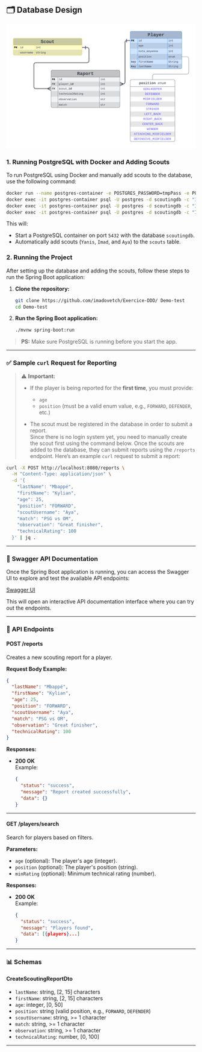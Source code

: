 ## 🗂️ Database Design

![Database Design](./docs/db-design.png)

### 1. **Running PostgreSQL with Docker and Adding Scouts**

To run PostgreSQL using Docker and manually add scouts to the database, use the following command:

```bash
docker run --name postgres-container -e POSTGRES_PASSWORD=tmpPass -e POSTGRES_USER=postgres -e POSTGRES_DB=scoutingdb -p 5432:5432 -d postgres:13 && \
docker exec -it postgres-container psql -U postgres -d scoutingdb -c "INSERT INTO scout (username) VALUES ('Yanis');" && \
docker exec -it postgres-container psql -U postgres -d scoutingdb -c "INSERT INTO scout (username) VALUES ('Imad');" && \
docker exec -it postgres-container psql -U postgres -d scoutingdb -c "INSERT INTO scout (username) VALUES ('Aya');"
```

This will:
- Start a PostgreSQL container on port `5432` with the database `scoutingdb`.
- Automatically add scouts (`Yanis`, `Imad`, and `Aya`) to the `scouts` table.

### 2. **Running the Project**

After setting up the database and adding the scouts, follow these steps to run the Spring Boot application:

1. **Clone the repository:**
   ```bash
   git clone https://github.com/imadovetch/Exercice-DDD/ Demo-test
   cd Demo-test
   ```

2. **Run the Spring Boot application:**
   ```bash
   ./mvnw spring-boot:run
   ```

> **PS:** Make sure PostgreSQL is running before you start the app.

---

### ✅ **Sample `curl` Request for Reporting**

> ⚠️ **Important:**  
> - If the player is being reported for the **first time**, you must provide:
>   - `age`
>   - `position` (must be a valid enum value, e.g., `FORWARD`, `DEFENDER`, etc.)
> 
> - The scout must be registered in the database in order to submit a report.  
> Since there is no login system yet, you need to manually create the scout first using the command below.
Once the scouts are added to the database, they can submit reports using the `/reports` endpoint. Here’s an example `curl` request to submit a report:

```bash
curl -X POST http://localhost:8080/reports \
  -H "Content-Type: application/json" \
  -d '{
    "lastName": "Mbappé",
    "firstName": "Kylian",
    "age": 25,
    "position": "FORWARD",
    "scoutUsername": "Aya",
    "match": "PSG vs OM",
    "observation": "Great finisher",
    "technicalRating": 100
  }' | jq .
```

---

### 🔗 **Swagger API Documentation**

Once the Spring Boot application is running, you can access the Swagger UI to explore and test the available API endpoints:

[Swagger UI](http://localhost:8080/swagger-ui/index.html) 

This will open an interactive API documentation interface where you can try out the endpoints.

---

### 📝 **API Endpoints**

#### **POST /reports**
Creates a new scouting report for a player.

**Request Body Example:**
```json
{
  "lastName": "Mbappé",
  "firstName": "Kylian",
  "age": 25,
  "position": "FORWARD",
  "scoutUsername": "Aya",
  "match": "PSG vs OM",
  "observation": "Great finisher",
  "technicalRating": 100
}
```

**Responses:**
- **200 OK**  
  Example:
  ```json
  {
    "status": "success",
    "message": "Report created successfully",
    "data": {}
  }
  ```

---

#### **GET /players/search**
Search for players based on filters.

**Parameters:**
- `age` (optional): The player's age (integer).
- `position` (optional): The player's position (string).
- `minRating` (optional): Minimum technical rating (number).

**Responses:**
- **200 OK**  
  Example:
  ```json
  {
    "status": "success",
    "message": "Players found",
    "data": [{players}...]
  }
  ```

---

### 📊 **Schemas**

#### **CreateScoutingReportDto**
- `lastName`: string, [2, 15] characters
- `firstName`: string, [2, 15] characters
- `age`: integer, [0, 50]
- `position`: string (valid position, e.g., `FORWARD`, `DEFENDER`)
- `scoutUsername`: string, >= 1 character
- `match`: string, >= 1 character
- `observation`: string, >= 1 character
- `technicalRating`: number, [0, 100]

---

